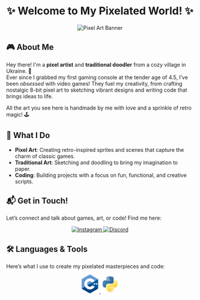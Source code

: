 
<div align="center">
  <h1>✨ Welcome to My Pixelated World! ✨</h1>
  <img src="https://github.com/user-attachments/assets/46e7c7d9-f6a1-4c6a-aa00-632bb3c456eb" alt="Pixel Art Banner" width="600"/>
</div>

## 🎮 About Me

Hey there! I'm a **pixel artist** and **traditional doodler** from a cozy village in Ukraine. 🎨  
Ever since I grabbed my first gaming console at the tender age of 4.5, I’ve been *obsessed* with video games! They fuel my creativity, from crafting nostalgic 8-bit pixel art to sketching vibrant designs and writing code that brings ideas to life.  

All the art you see here is handmade by me with love and a sprinkle of retro magic! 🕹️

## 🚀 What I Do
- **Pixel Art**: Creating retro-inspired sprites and scenes that capture the charm of classic games.  
- **Traditional Art**: Sketching and doodling to bring my imagination to paper.  
- **Coding**: Building projects with a focus on fun, functional, and creative scripts.  

## 📬 Get in Touch!
Let’s connect and talk about games, art, or code! Find me here:  
<p align="center">
  <a href="https://instagram.com/nastiuchaa" target="_blank">
    <img src="https://raw.githubusercontent.com/rahuldkjain/github-profile-readme-generator/master/src/images/icons/Social/instagram.svg" alt="Instagram" height="40" width="40"/>
  </a>
  <a href="https://discord.gg/nastiuchaa" target="_blank">
    <img src="https://raw.githubusercontent.com/rahuldkjain/github-profile-readme-generator/master/src/images/icons/Social/discord.svg" alt="Discord" height="40" width="40"/>
  </a>
</p>

## 🛠️ Languages & Tools
Here’s what I use to create my pixelated masterpieces and code:  
<p align="center">
  <a href="https://www.w3schools.com/cpp/" target="_blank">
    <img src="https://raw.githubusercontent.com/devicons/devicon/master/icons/cplusplus/cplusplus-original.svg" alt="C++" width="50" height="50"/>
  </a>
  <a href="https://www.python.org" target="_blank">
    <img src="https://raw.githubusercontent.com/devicons/devicon/master/icons/python/python-original.svg" alt="Python" width="50" height="50"/>
  </a>
</p>
